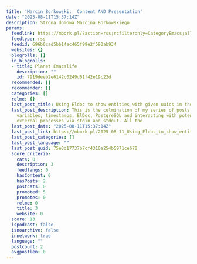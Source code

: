```yaml
---
title: 'Marcin Borkowski:  Content AND Presentation'
date: "2025-08-11T15:37:14Z"
description: Strona domowa Marcina Borkowskiego
params:
  feedlink: https://mbork.pl/?action=rss;rcfilteronly=CategoryEmacs;all=0;showedit=0;title=%20Content%20AND%20Presentation
  feedtype: rss
  feedid: 696b0cad5bb14ec465f99e2f590ab934
  websites: {}
  blogrolls: []
  in_blogrolls:
  - title: Planet Emacslife
    description: ""
    id: 7919deeb2e6142c0249d61f42e19c22d
  recommended: []
  recommender: []
  categories: []
  relme: {}
  last_post_title: Using Eldoc to show entities with given uuids in the echo area
  last_post_description: This is the culmination of my series of posts on customization
    variables, timestamps, ElDoc, PostgreSQL and interacting with potentially unreliable
    external processes via stdin and stdout. All the
  last_post_date: "2025-08-11T15:37:14Z"
  last_post_link: https://mbork.pl/2025-08-11_Using_Eldoc_to_show_entities_with_given_uuids_in_the_echo_area
  last_post_categories: []
  last_post_language: ""
  last_post_guid: 75e0d17737b7cf4310a254b5971ce670
  score_criteria:
    cats: 0
    description: 3
    feedlangs: 0
    hasContent: 0
    hasPosts: 2
    postcats: 0
    promoted: 5
    promotes: 0
    relme: 0
    title: 3
    website: 0
  score: 13
  ispodcast: false
  isnoarchive: false
  innetwork: true
  language: ""
  postcount: 2
  avgpostlen: 0
---
```


